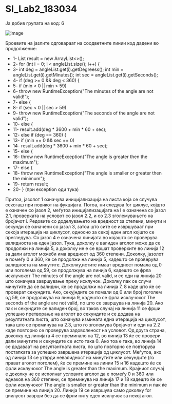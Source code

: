 # SI_Lab2_183034

Ја добив групата на код: 6

![image](https://user-images.githubusercontent.com/52135455/84435853-c748ca00-ac32-11ea-8378-b59fc6e67c3d.png)

Броевите на јазлите одговараат на соодветните линии код дадени во продолжение:

* 1-	List<Integer> result = new ArrayList<>();
* 2-	for (int i = 0; i < angleList.size(); i++) {
* 3-	int deg = angleList.get(i).getDegreess(); 
       int min = angleList.get(i).getMinutes(); 
 int sec = angleList.get(i).getSeconds();
* 4-	if (deg >= 0 && deg < 360) {
* 5-	if (min < 0 || min > 59)  
* 6-	throw new RuntimeException("The minutes of the angle are not valid!");
* 7-	else {
* 8-	if (sec < 0 || sec > 59)
* 9-	throw new RuntimeException("The seconds of the angle are not valid");
* 10-	else {
* 11-	result.add(deg * 3600 + min * 60 + sec);
* 12-	else if (deg == 360) {
* 13-	if (min == 0 && sec == 0)
* 14-	result.add(deg * 3600 + min * 60 + sec);
* 15-	else {
* 16-	throw new RuntimeException("The angle is greater then the maximum"); 
* 17-	else {
* 18-	throw new RuntimeException("The angle is smaller or greater then the minimum");  
* 19-	return result;
* 20-	} (при exception оди тука)

Притоа, јазолот 1 означува иницијализација на листа која се случува секогаш при повикот на фукцијата. Потоа, ни следува for циклус, којшто е означен со јазол 2, меѓутоа иницијализацијата на I е означена со јазол 2.1, проверката на условот со јазол 2.2, и со 2.3 зголемувањето на бројачот i. Редовите со доделувањето на вредност за степени, минути и секунди се означени со јазол 3, затоа што сите се извршуваат при секоја итерација на циклусот, односно за секој еден агол којшто се прегледува. Со јазол 4 е означена линијата во којашто се проверува валидноста на еден јазол. Тука, доколку е валиден аголот може да се продолжи на линија 5, а доколку не е се вршат проверките во линија 12 за дали аголот можеби има вредност од 360 степени. Доколку, јазолот е помеѓу 0 и 360, ќе се продолжи на линија 5, кадешто се проверува валидноста на минутите. Доколку,истите имаат вредност помала од 0 или поголема од 59, се продолжува на линија 6, кадешто се фрла исклучокот The minutes of the angle are not valid, и се оди на линија 20 што означува завршување преку исклучок. Доколку пак се случи минутите да се валидни, ќе се продолжи на линија 7, 8 каде што ќе се проверат секундите. Ако, секујндите се помали од 0 или број поголем од 59, се продолжува на линија 9, кадешто се фрла исклучокот The seconds of the angle are not valid, по што се завршува на линија 20.  Ако пак и секундите се валиден број, во таков случај на линија 11 се фрши успешно претворање на аголот во секундите и се додава на резултатната листа, што означува измината една итерација на циклусот, така што се преминува на 2.3, што го зголемува бројачот и оди на 2.2 каде повторно се проверува задоволеност на условот. Од друга страна, доколку од линијата 4 се преминало на 12, во линија 13 ќе се провери дали минутите и секундите се исто така 0. Ако тоа е така, во линија 14 се додаваат на резултантната листа, по што повторно се повторува постапката за успешно завршена итерација од циклусот. Меѓутоа, ако од линија 13 се утврди невалидност на минутите или секундите (го прават аголот поголем), ќе се премине на линии 15 и 16 кадешто ќе се фрли исклучокот The angle is greater than the maximum. Крајниот случај е доколку не се исполнат условите аголот да е помеѓу 0 и 360 или еднаков на 360 степени, се преминува на линија 17 и 18 кадешто ќе се фрли исклучокот The angle is smaller or greater than the minimum и пак ќе се премине на линија 20. Линија 19 се извршува само доколку for циклусот заврши без да се фрли ниту еден исклучок за некој агол.

